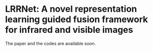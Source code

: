 # LRRNet: A novel representation learning guided fusion framework for infrared and visible images

The paper and the codes are available soon.

